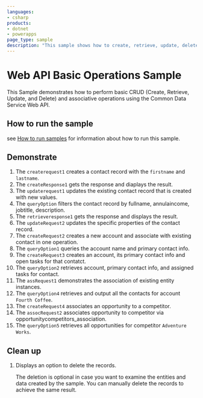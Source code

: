 ```yaml
---
languages:
- csharp
products:
- dotnet
- powerapps
page_type: sample
description: "This sample shows how to create, retrieve, update, delete and associative operations using the Web API in Common Data Service. [REST]"
---
```


# Web API Basic Operations Sample

This Sample demonstrates how to perform basic CRUD (Create, Retrieve, Update, and Delete) and associative operations using the Common Data Service Web API.

## How to run the sample

see [How to run samples](https://github.com/microsoft/PowerApps-Samples/blob/master/cds/README.md) for information about how to run this sample.

## Demonstrate

1. The `createrequest1` creates a contact record with the `firstname` and `lastname`. 
2. The `createResponse1` gets the response and diaplays the result. 
3. The `updaterequest1` updates the existing contact record that is created with new values. 
4. The `queryOption` filters the contact record by fullname, annulaincome, jobtitle, description.
5. The `retrieveresponse1` gets the response and displays the result.
6. The `updateRequest2` updates the specific properties of the contact record. 
7. The `createRequest2` creates a new account and associate with existing contact in one operation.
8. The `queryOption1` queries the account name and primary contact info. 
9. The `createRequest3` creates an account, its primary contact info and open tasks for that contatct. 
10. The `queryOption2` retrieves account, primary contact info, and assigned tasks for contact. 
11. The `assRequest1` demonstrates the association of existing entity instances.
12. The `queryOption4` retrieves and output all the contacts for account `Fourth Coffee`.
13. The `createRequest4` associates an opportunity to a competitor.
14. The `assocRequest2` associates opportunity to competitor via opportunitycompetitors_association.
15. The `queryOption5` retrieves all opportunities for competitor `Adventure Works`.

## Clean up

1. Displays an option to delete the records.

    The deletion is optional in case you want to examine the entities and data created by the sample. You can manually delete the records to achieve the same result.

